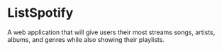 # ListSpotify
A web application that will give users their most streams songs, artists, albums, and genres while also showing their playlists.
